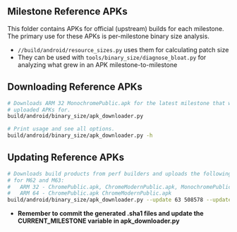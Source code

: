 ## Milestone Reference APKs

This folder contains APKs for official (upstream) builds for each milestone.
The primary use for these APKs is per-milestone binary size analysis.
  * `//build/android/resource_sizes.py` uses them for calculating patch size
  * They can be used with `tools/binary_size/diagnose_bloat.py` for analyzing
    what grew in an APK milestone-to-milestone

## Downloading Reference APKs

```bash
# Downloads ARM 32 MonochromePublic.apk for the latest milestone that we've
# uploaded APKs for.
build/android/binary_size/apk_downloader.py

# Print usage and see all options.
build/android/binary_size/apk_downloader.py -h
```

## Updating Reference APKs
```bash
# Downloads build products from perf builders and uploads the following APKs
# for M62 and M63:
#   ARM 32 - ChromePublic.apk, ChromeModernPublic.apk, MonochromePublic.apk
#   ARM 64 - ChromePublic.apk ChromeModernPublic.apk
build/android/binary_size/apk_downloader.py --update 63 508578 --update 62 499187
```

  * **Remember to commit the generated .sha1 files and update the
    CURRENT_MILESTONE variable in apk_downloader.py**
